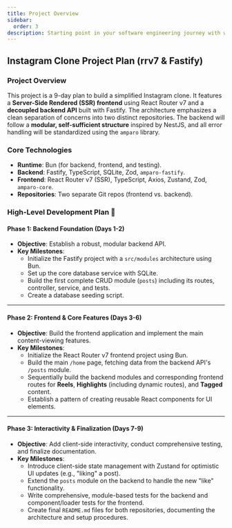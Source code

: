 ```yaml
---
title: Project Overview
sidebar:
  order: 3
description: Starting point in your software engineering journey with webeet.
---
```


## Instagram Clone Project Plan (rrv7 & Fastify)

### Project Overview

This project is a 9-day plan to build a simplified Instagram clone. It features a **Server-Side Rendered (SSR) frontend** using React Router v7 and a **decoupled backend API** built with Fastify. The architecture emphasizes a clean separation of concerns into two distinct repositories. The backend will follow a **modular, self-sufficient structure** inspired by NestJS, and all error handling will be standardized using the `amparo` library.

### Core Technologies

- **Runtime**: Bun (for backend, frontend, and testing).
- **Backend**: Fastify, TypeScript, SQLite, Zod, `amparo-fastify`.
- **Frontend**: React Router v7 (SSR), TypeScript, Axios, Zustand, Zod, `amparo-core`.
- **Repositories**: Two separate Git repos (frontend vs. backend).

### High-Level Development Plan 🚀

#### **Phase 1: Backend Foundation (Days 1-2)**

- **Objective**: Establish a robust, modular backend API.
- **Key Milestones**:
  - Initialize the Fastify project with a `src/modules` architecture using Bun.
  - Set up the core database service with SQLite.
  - Build the first complete CRUD module (`posts`) including its routes, controller, service, and tests.
  - Create a database seeding script.

---

#### **Phase 2: Frontend & Core Features (Days 3-6)**

- **Objective**: Build the frontend application and implement the main content-viewing features.
- **Key Milestones**:
  - Initialize the React Router v7 frontend project using Bun.
  - Build the main `/home` page, fetching data from the backend API's `/posts` module.
  - Sequentially build the backend modules and corresponding frontend routes for **Reels**, **Highlights** (including dynamic routes), and **Tagged** content.
  - Establish a pattern of creating reusable React components for UI elements.

---

#### **Phase 3: Interactivity & Finalization (Days 7-9)**

- **Objective**: Add client-side interactivity, conduct comprehensive testing, and finalize documentation.
- **Key Milestones**:
  - Introduce client-side state management with Zustand for optimistic UI updates (e.g., "liking" a post).
  - Extend the `posts` module on the backend to handle the new "like" functionality.
  - Write comprehensive, module-based tests for the backend and component/loader tests for the frontend.
  - Create final `README.md` files for both repositories, documenting the architecture and setup procedures.
